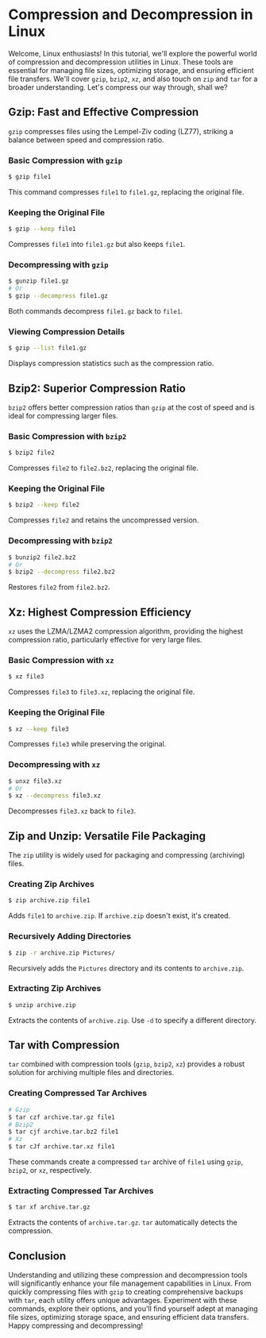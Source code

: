 # Compression and Decompression in Linux

Welcome, Linux enthusiasts! In this tutorial, we'll explore the powerful world of compression and decompression utilities in Linux. These tools are essential for managing file sizes, optimizing storage, and ensuring efficient file transfers. We'll cover `gzip`, `bzip2`, `xz`, and also touch on `zip` and `tar` for a broader understanding. Let's compress our way through, shall we?

## Gzip: Fast and Effective Compression

`gzip` compresses files using the Lempel-Ziv coding (LZ77), striking a balance between speed and compression ratio.

### Basic Compression with `gzip`

```bash
$ gzip file1
```
This command compresses `file1` to `file1.gz`, replacing the original file.

### Keeping the Original File

```bash
$ gzip --keep file1
```
Compresses `file1` into `file1.gz` but also keeps `file1`.

### Decompressing with `gzip`

```bash
$ gunzip file1.gz
# Or
$ gzip --decompress file1.gz
```
Both commands decompress `file1.gz` back to `file1`.

### Viewing Compression Details

```bash
$ gzip --list file1.gz
```
Displays compression statistics such as the compression ratio.

## Bzip2: Superior Compression Ratio

`bzip2` offers better compression ratios than `gzip` at the cost of speed and is ideal for compressing larger files.

### Basic Compression with `bzip2`

```bash
$ bzip2 file2
```
Compresses `file2` to `file2.bz2`, replacing the original file.

### Keeping the Original File

```bash
$ bzip2 --keep file2
```
Compresses `file2` and retains the uncompressed version.

### Decompressing with `bzip2`

```bash
$ bunzip2 file2.bz2
# Or
$ bzip2 --decompress file2.bz2
```
Restores `file2` from `file2.bz2`.

## Xz: Highest Compression Efficiency

`xz` uses the LZMA/LZMA2 compression algorithm, providing the highest compression ratio, particularly effective for very large files.

### Basic Compression with `xz`

```bash
$ xz file3
```
Compresses `file3` to `file3.xz`, replacing the original file.

### Keeping the Original File

```bash
$ xz --keep file3
```
Compresses `file3` while preserving the original.

### Decompressing with `xz`

```bash
$ unxz file3.xz
# Or
$ xz --decompress file3.xz
```
Decompresses `file3.xz` back to `file3`.

## Zip and Unzip: Versatile File Packaging

The `zip` utility is widely used for packaging and compressing (archiving) files.

### Creating Zip Archives

```bash
$ zip archive.zip file1
```
Adds `file1` to `archive.zip`. If `archive.zip` doesn't exist, it's created.

### Recursively Adding Directories

```bash
$ zip -r archive.zip Pictures/
```
Recursively adds the `Pictures` directory and its contents to `archive.zip`.

### Extracting Zip Archives

```bash
$ unzip archive.zip
```
Extracts the contents of `archive.zip`. Use `-d` to specify a different directory.

## Tar with Compression

`tar` combined with compression tools (`gzip`, `bzip2`, `xz`) provides a robust solution for archiving multiple files and directories.

### Creating Compressed Tar Archives

```bash
# Gzip
$ tar czf archive.tar.gz file1
# Bzip2
$ tar cjf archive.tar.bz2 file1
# Xz
$ tar cJf archive.tar.xz file1
```
These commands create a compressed `tar` archive of `file1` using `gzip`, `bzip2`, or `xz`, respectively.

### Extracting Compressed Tar Archives

```bash
$ tar xf archive.tar.gz
```
Extracts the contents of `archive.tar.gz`. `tar` automatically detects the compression.

## Conclusion

Understanding and utilizing these compression and decompression tools will significantly enhance your file management capabilities in Linux. From quickly compressing files with `gzip` to creating comprehensive backups with `tar`, each utility offers unique advantages. Experiment with these commands, explore their options, and you'll find yourself adept at managing file sizes, optimizing storage space, and ensuring efficient data transfers. Happy compressing and decompressing!